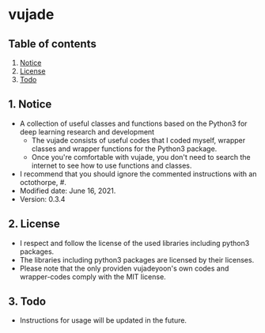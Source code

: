# vujade


## Table of contents
1.  [Notice](#notice)
2.  [License](#license)
3.  [Todo](#todo)


## 1. Notice <a name="notice"></a>
- A collection of useful classes and functions based on the Python3 for deep learning research and development
    - The vujade consists of useful codes that I coded myself, wrapper classes and wrapper functions for the Python3 package.
    - Once you're comfortable with vujade, you don't need to search the internet to see how to use functions and classes.
- I recommend that you should ignore the commented instructions with an octothorpe, #.
- Modified date: June 16, 2021.
- Version: 0.3.4


## 2. License <a name="license"></a>
- I respect and follow the license of the used libraries including python3 packages.
- The libraries including python3 packages are licensed by their licenses.
- Please note that the only providen vujadeyoon's own codes and wrapper-codes comply with the MIT license.


## 3. Todo <a name="todo"></a>
- Instructions for usage will be updated in the future.
